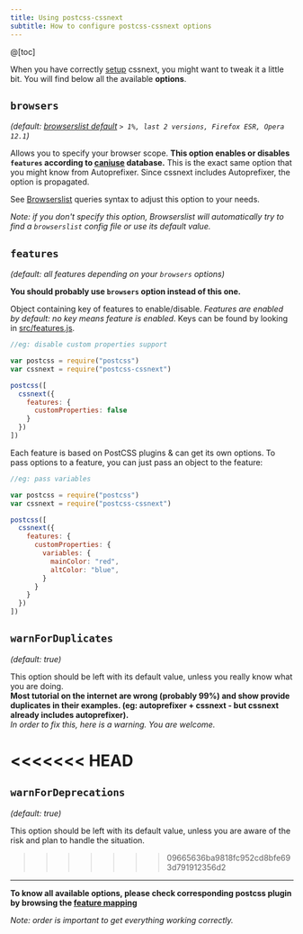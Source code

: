 ```yaml
---
title: Using postcss-cssnext
subtitle: How to configure postcss-cssnext options
---
```


@[toc]

When you have correctly [setup](/setup/) cssnext, you might want to tweak it a
little bit. You will find below all the available **options**.

## `browsers`

_(default:
[browserslist default](https://github.com/ai/browserslist#readme)
`> 1%, last 2 versions, Firefox ESR, Opera 12.1`)_

Allows you to specify your browser scope.
**This option enables or disables `features` according to
[caniuse](http://caniuse.com/) database.**
This is the exact same option that you might know from Autoprefixer.
Since cssnext includes Autoprefixer, the option is propagated.

See [Browserslist](https://github.com/ai/browserslist#queries) queries syntax to
adjust this option to your needs.

_Note: if you don't specify this option, Browserslist will automatically try to
find a `browserslist` config file or use its default value._

## `features`

_(default: all features depending on your `browsers` options)_

**You should probably use `browsers` option instead of this one.**

Object containing key of features to enable/disable.
_Features are enabled by default: no key means feature is enabled_. Keys can be found by looking in [src/features.js](https://github.com/MoOx/postcss-cssnext/blob/master/src/features.js).

```js
//eg: disable custom properties support

var postcss = require("postcss")
var cssnext = require("postcss-cssnext")

postcss([
  cssnext({
    features: {
      customProperties: false
    }
  })
])
```

Each feature is based on PostCSS plugins & can get its own options.
To pass options to a feature, you can just pass an object to the feature:

```js
//eg: pass variables

var postcss = require("postcss")
var cssnext = require("postcss-cssnext")

postcss([
  cssnext({
    features: {
      customProperties: {
        variables: {
          mainColor: "red",
          altColor: "blue",
        }
      }
    }
  })
])
```

## `warnForDuplicates`

_(default: true)_

This option should be left with its default value, unless you really know what
you are doing.  
**Most tutorial on the internet are wrong (probably 99%)
and show provide duplicates in their examples.
(eg: autoprefixer + cssnext - but cssnext already includes autoprefixer).**  
_In order to fix this, here is a warning. You are welcome._

<<<<<<< HEAD
=======
## `warnForDeprecations`

_(default: true)_

This option should be left with its default value, unless you are aware of the
risk and plan to handle the situation.  

>>>>>>> 09665636ba9818fc952cd8bfe693d791912356d2
---

**To know all available options, please check corresponding postcss plugin by
browsing the
[feature mapping](https://github.com/MoOx/postcss-cssnext/blob/master/src/features.js)**

_Note: order is important to get everything working correctly._
